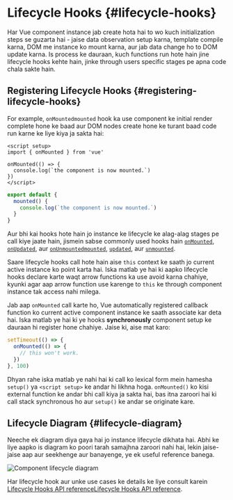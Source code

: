 # Lifecycle Hooks {#lifecycle-hooks}

Har Vue component instance jab create hota hai to wo kuch initialization steps se guzarta hai - jaise data observation setup karna, template compile karna, DOM me instance ko mount karna, aur jab data change ho to DOM update karna. Is process ke dauraan, kuch functions run hote hain jine lifecycle hooks kehte hain, jinke through users specific stages pe apna code chala sakte hain.

## Registering Lifecycle Hooks {#registering-lifecycle-hooks}

For example, <span class="composition-api">`onMounted`</span><span class="options-api">`mounted`</span> hook ka use component ke initial render complete hone ke baad aur DOM nodes create hone ke turant baad code run karne ke liye kiya ja sakta hai:

<div class="composition-api">

```vue
<script setup>
import { onMounted } from 'vue'

onMounted(() => {
  console.log(`the component is now mounted.`)
})
</script>
```

</div>
<div class="options-api">

```js
export default {
  mounted() {
    console.log(`the component is now mounted.`)
  }
}
```

</div>

Aur bhi kai hooks hote hain jo instance ke lifecycle ke alag-alag stages pe call kiye jaate hain, jismein sabse commonly used hooks hain <span class="composition-api">[`onMounted`](/api/composition-api-lifecycle#onmounted), [`onUpdated`](/api/composition-api-lifecycle#onupdated), aur [`onUnmounted`](/api/composition-api-lifecycle#onunmounted)</span><span class="options-api">[`mounted`](/api/options-lifecycle#mounted), [`updated`](/api/options-lifecycle#updated), aur [`unmounted`](/api/options-lifecycle#unmounted)</span>.

<div class="options-api">

Saare lifecycle hooks call hote hain aise `this` context ke saath jo current active instance ko point karta hai. Iska matlab ye hai ki aapko lifecycle hooks declare karte waqt arrow functions ka use avoid karna chahiye, kyunki agar aap arrow function use karenge to `this` ke through component instance tak access nahi milega.

</div>

<div class="composition-api">

Jab aap `onMounted` call karte ho, Vue automatically registered callback function ko current active component instance ke saath associate kar deta hai. Iska matlab ye hai ki ye hooks **synchronously** component setup ke dauraan hi register hone chahiye. Jaise ki, aise mat karo:

```js
setTimeout(() => {
  onMounted(() => {
    // this won't work.
  })
}, 100)
```

Dhyan rahe iska matlab ye nahi hai ki call ko lexical form mein hamesha `setup()` ya `<script setup>` ke andar hi likhna hoga. `onMounted()` ko kisi external function ke andar bhi call kiya ja sakta hai, bas itna zaroori hai ki call stack synchronous ho aur `setup()` ke andar se originate kare.

</div>

## Lifecycle Diagram {#lifecycle-diagram}

Neeche ek diagram diya gaya hai jo instance lifecycle dikhata hai. Abhi ke liye aapko is diagram ko poori tarah samajhna zaroori nahi hai, lekin jaise-jaise aap aur seekhenge aur banayenge, ye ek useful reference banega.

![Component lifecycle diagram](./images/lifecycle.png)

<!-- https://www.figma.com/file/Xw3UeNMOralY6NV7gSjWdS/Vue-Lifecycle -->

Har lifecycle hook aur unke use cases ke details ke liye consult karein <span class="composition-api">[Lifecycle Hooks API reference](/api/composition-api-lifecycle)</span><span class="options-api">[Lifecycle Hooks API reference](/api/options-lifecycle)</span>.
